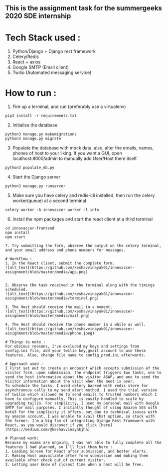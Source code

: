 ## This is the assignment task for the summergeeks 2020 SDE internship

# Tech Stack used : 
1. Python/Django + Django rest framework
2. Celery/Redis
3. React + axios
4. Google SMTP (Email client)
5. Twilio (Automated messaging service)

# How to run :
1. Fire up a terminal, and run 
(preferably use a virtualenv)
```python3
pip3 install -r requirements.txt
```
2. Initialise the database
```python3
python3 manage.py makemigrations
python3 manage.py migrate
```
3. Populate the database with mock data, also, alter the emails, names, phones of host to your liking. If you want a GUI, open localhost:8000/admin to manually add User/Host there itself.
```
python3 populate_db.py
```
4. Start the Django server
```
python3 manage.py runserver
```
5. Make sure you have celery and redis-cli installed, then run the celery worker(queue) at a second terminal
```
celery worker -A innovaccer worker -l info
```

6. Install the npm packages and start the react client at a third terminal
```
cd innovaccer-frontend
npm install 
npm start
```

```
7. Try submitting the form, observe the output on the celery terminal, and your email address and phone numbers for messages.

# Workflow : 
1. In the React client, submit the complete form.
![alt_text](https://github.com/keshavvinayak01/innovaccer-assignment/blob/master/media/app.png)


2. Observe the task received in the terminal along with the timings scheduled. 
![alt_text](https://github.com/keshavvinayak01/innovaccer-assignment/blob/master/media/terminal.png)

3. The Host should receive the mail in a moment.
![alt_text](https://github.com/keshavvinayak01/innovaccer-assignment/blob/master/media/mail.png)

4. The Host should receive the phone number in a while as well.
![alt_text](https://github.com/keshavvinayak01/innovaccer-assignment/blob/master/media/phone.jpeg)

# Things to note :
For obvious reasons, I've excluded my keys and settings from config.ini file, add your twilio key,gmail account to use these features. Also, change file name to config_prod.ini afterwards.

# Approach used : 
I First set out to create an endpoint which accepts submission of the visitor form, upon submission, the endpoint triggers two tasks, one to send the host information about the visitor ASAP, and one to send the Visitor information about the visit when the meet is over.
To schedule the tasks, I used celery backed with redis store for asynchronous calls to my send_alert method. I used the trial version of twilio which allowed me to send emails to trusted numbers which I have to configure manually. This is easily handled to scale by upgrading twilio. For simplicity, I used my personal mail with Google SMTP for mail purposes. I initially thought of using Amazon SES with boto3 for the simplicity it offers, but due to technical issues with my amazon account, I was unable to avail that option, so stuck with the former. I'm a big fan of integrating Django Rest Framework with React, as you would discover if you click [here](https://medium.com/@keshavvinayakjha)

# Planned work:
Because my exams are ongoing, I was not able to fully complete all the features I had planned, so I'll list them here : 
1. Loading Screen for React after submission, and better alerts.
2. Making Host unavailable after form submission and making them available after check out of current visitor.
3. Letting user know of closest time when a host will be free.